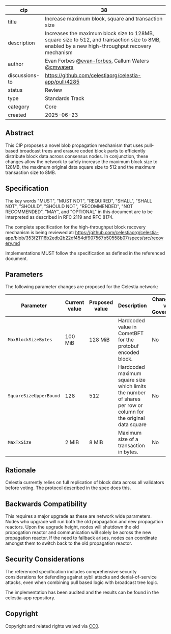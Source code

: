 | cip | 38 |
| - | - |
| title | Increase maximum block, square and transaction size |
| description | Increases the maximum block size to 128MB, square size to 512, and transaction size to 8MB, enabled by a new high-throughput recovery mechanism |
| author | Evan Forbes [@evan-forbes](https://github.com/evan-forbes), Callum Waters [@cmwaters](https://github.com/cmwaters) |
| discussions-to | <https://github.com/celestiaorg/celestia-app/pull/4285> |
| status | Review |
| type | Standards Track |
| category | Core |
| created | 2025-06-23 |

## Abstract

This CIP proposes a novel blob propagation mechanism that uses pull-based broadcast trees and erasure coded block parts to efficiently distribute block data across consensus nodes. In conjunction, these changes allow the network to safely increase the maximum block size to 128MB, the maximum original data square size to 512 and the maximum transaction size to 8MB.

## Specification

The key words "MUST", "MUST NOT", "REQUIRED", "SHALL", "SHALL NOT", "SHOULD", "SHOULD NOT", "RECOMMENDED", "NOT RECOMMENDED", "MAY", and "OPTIONAL" in this document are to be interpreted as described in RFC 2119 and RFC 8174.

The complete specification for the high-throughput block recovery mechanism is being reviewed at:
<https://github.com/celestiaorg/celestia-app/blob/353f21116b2edb2b22df454df907567b50558b07/specs/src/recovery.md>

Implementations MUST follow the specification as defined in the referenced document.

## Parameters

The following parameter changes are proposed for the Celestia network:

| Parameter | Current value | Proposed value | Description | Changeable via Governance |
|-----------|---------------|----------------|-------------|---------------------------|
| `MaxBlockSizeBytes` | 100 MiB | 128 MiB | Hardcoded value in CometBFT for the protobuf encoded block. | No |
| `SquareSizeUpperBound` | 128 | 512 | Hardcoded maximum square size which limits the number of shares per row or column for the original data square | No |
| `MaxTxSize` | 2 MiB | 8 MiB | Maximum size of a transaction in bytes. | No |

## Rationale

Celestia currently relies on full replication of block data across all validators before voting. The protocol described in the spec does this.

## Backwards Compatibility

This requires a major upgrade as these are network wide parameters. Nodes who upgrade will
run both the old propagation and new propagation reactors. Upon the upgrade height, nodes will shutdown the old propogation reactor and communication will solely be across the new propagation reactor. If the need to fallback arises, nodes can coordinate amongst them to switch back to the old propagation reactor.

## Security Considerations

The referenced specification includes comprehensive security considerations for defending against sybil attacks and denial-of-service attacks, even when combining pull based logic with broadcast tree logic.

The implementation has been audited and the results can be found in the celestia-app repository. 

## Copyright

Copyright and related rights waived via [CC0](https://github.com/celestiaorg/CIPs/blob/main/LICENSE).
